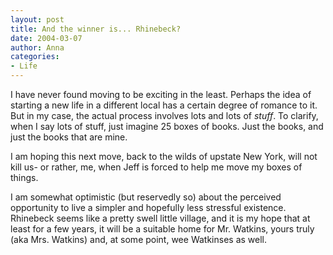 ```yaml
---
layout: post
title: And the winner is... Rhinebeck?
date: 2004-03-07
author: Anna
categories:
- Life
---
```


I have never found moving to be exciting in the least. Perhaps the idea of starting a new life in a different local has a certain degree of romance to it. But in my case, the actual process involves lots and lots of <i>stuff</i>. To clarify, when I say lots of stuff, just imagine 25 boxes of books. Just the books, and just the books that are mine.

I am hoping this next move, back to the wilds of upstate New York, will not kill us- or rather, me, when Jeff is forced to help me move my boxes of things.

I am somewhat optimistic (but reservedly so) about the perceived opportunity to live a simpler and hopefully less stressful existence. Rhinebeck seems like a pretty swell little village, and it is my hope that at least for a few years, it will be a suitable home for Mr. Watkins, yours truly (aka Mrs. Watkins) and, at some point, wee Watkinses as well.
